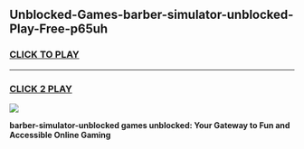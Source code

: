 
## Unblocked-Games-barber-simulator-unblocked-Play-Free-p65uh
<h3>
<a href="https://premium76.site?title=barber-simulator-unblocked&ref=18A1">CLICK TO PLAY</a></h3>
<hr>

<h3>
<a href="https://premium76.site?title=barber-simulator-unblocked&ref=18A1">CLICK 2 PLAY</a>
  
</h3>

<a href="https://premium76.site?title=barber-simulator-unblocked&ref=18A1"><img src="https://clearcache.store/games.png"></a>


**barber-simulator-unblocked games unblocked: Your Gateway to Fun and Accessible Online Gaming**
